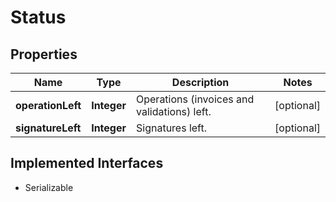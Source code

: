 

# Status


## Properties

| Name | Type | Description | Notes |
|------------ | ------------- | ------------- | -------------|
|**operationLeft** | **Integer** | Operations (invoices and validations) left. |  [optional] |
|**signatureLeft** | **Integer** | Signatures left. |  [optional] |


## Implemented Interfaces

* Serializable


